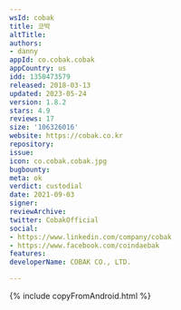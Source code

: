 ```yaml
---
wsId: cobak
title: 코박
altTitle: 
authors:
- danny
appId: co.cobak.cobak
appCountry: us
idd: 1350473579
released: 2018-03-13
updated: 2023-05-24
version: 1.8.2
stars: 4.9
reviews: 17
size: '106326016'
website: https://cobak.co.kr
repository: 
issue: 
icon: co.cobak.cobak.jpg
bugbounty: 
meta: ok
verdict: custodial
date: 2021-09-03
signer: 
reviewArchive: 
twitter: CobakOfficial
social:
- https://www.linkedin.com/company/cobak
- https://www.facebook.com/coindaebak
features: 
developerName: COBAK CO., LTD.

---
```


{% include copyFromAndroid.html %}
